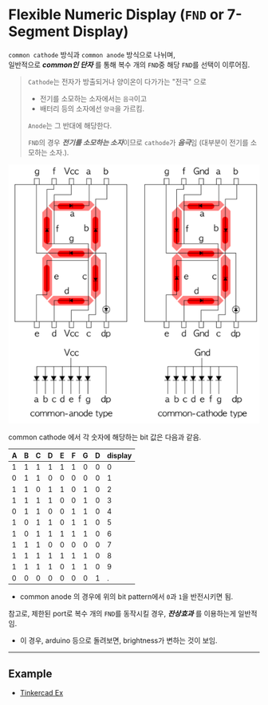 # Flexible Numeric Display (`FND` or 7-Segment Display)

`common cathode` 방식과 `common anode` 방식으로 나뉘며,  
일반적으로 ***common인 단자*** 를 통해 복수 개의 `FND`중 해당 `FND`를 선택이 이루어짐.

> `Cathode`는 전자가 방출되거나 양이온이 다가가는 "전극" 으로  
> 
> * 전기를 소모하는 소자에서는 `음극`이고 
> * 배터리 등의 소자에선 `양극`을 가르킴.  
>  
> `Anode`는 그 반대에 해당한다.  
>  
> `FND`의 경우 ***전기를 소모하는 소자***이므로 `cathode`가 ***음극***임 (대부분이 전기를 소모하는 소자.).

![FND](img/FND.png)

common cathode 에서 각 숫자에 해당하는 bit 값은 다음과 같음.

| A | B | C | D | E | F | G | D | display |
|---|:---:|:---:|:---:|:---:|:---:|:---:|:---:|---|
| 1 | 1 | 1 | 1 | 1 | 1 | 0 | 0 | 0 |
| 0 | 1 | 1 | 0 | 0 | 0 | 0 | 0 | 1 |
| 1 | 1 | 0 | 1 | 1 | 0 | 1 | 0 | 2 |
| 1 | 1 | 1 | 1 | 0 | 0 | 1 | 0 | 3 |
| 0 | 1 | 1 | 0 | 0 | 1 | 1 | 0 | 4 |
| 1 | 0 | 1 | 1 | 0 | 1 | 1 | 0 | 5 |
| 1 | 0 | 1 | 1 | 1 | 1 | 1 | 0 | 6 |
| 1 | 1 | 1 | 0 | 0 | 0 | 0 | 0 | 7 |
| 1 | 1 | 1 | 1 | 1 | 1 | 1 | 0 | 8 |
| 1 | 1 | 1 | 1 | 0 | 1 | 1 | 0 | 9 |
| 0 | 0 | 0 | 0 | 0 | 0 | 0 | 1 | . |

* common anode 의 경우에 위의 bit pattern에서  `0`과 `1`을 반전시키면 됨.


참고로, 제한된 port로 복수 개의 `FND`를 동작시킬 경우, ***잔상효과*** 를 이용하는게 일반적임.

* 이 경우, arduino 등으로 돌려보면, brightness가 변하는 것이 보임.

---

## Example

* [Tinkercad Ex](https://www.tinkercad.com/things/g7iYv4feVBG)

